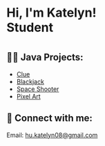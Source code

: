 <h1>Hi, I'm Katelyn! <br/>Student<h1>

<h2>👨‍💻 Java Projects:</h2>

- [Clue](https://github.com/HuKatelyn/Clue)
- [Blackjack](https://github.com/HuKatelyn/BlackJack)
- [Space Shooter](https://github.com/HuKatelyn.LABURL)
- [Pixel Art](https://github.com/HuKatelyn/PixelArtLab)

<h2> 🤳 Connect with me:</h2>

Email: hu.katelyn08@gmail.com


<!--
**joshmadakor1/joshmadakor1** is a ✨ _special_ ✨ repository because its `README.md` (this file) appears on your GitHub profile.

Here are some ideas to get you started:

- 🔭 I’m currently working on ...
- 🌱 I’m currently learning ...
- 👯 I’m looking to collaborate on ...
- 🤔 I’m looking for help with ...
- 💬 Ask me about ...
- 📫 How to reach me: ...
- 😄 Pronouns: ...
- ⚡ Fun fact: ...
-->

